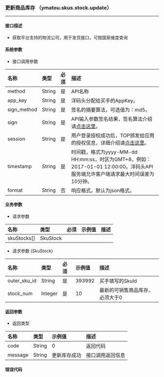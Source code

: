 ### 更新商品库存 （ymatou.skus.stock.update）

---

#### 接口描述

* 获取平台支持的物流公司，用于发货接口，可按国家维度查询

#### 系统参数

* 接口调用参数

| 名称 | 类型 | 必须 | 描述 |
| :--- | :--- | :--- | :--- |
| method | String | 是 | API名称 |
| app\_key | String | 是 | 洋码头分配给买手的AppKey。 |
| sign\_method | String | 是 | 签名的摘要算法，可选值为：md5。 |
| sign | String | 是 | API输入参数签名结果，签名算法介绍请[点击这里](/openapi/README.md#signmethod)。 |
| session | String | 是 | 用户登录授权成功后，TOP颁发给应用的授权信息，详细介绍请[点击这里](/openapi/README.md#getappkey)。 |
| timestamp | String | 是 | 时间戳，格式为yyyy-MM-dd HH:mm:ss，时区为GMT+8，例如：2017-01-01 12:00:00。洋码头API服务端允许客户端请求最大时间误差为10分钟。 |
| format | String | 否 | 响应格式。默认为json格式。 |

#### 业务参数

* 请求参数

| 名称 | 类型 | 必须 | 示例值 | 描述 |
| :--- | :--- | :--- | :--- | :--- |
| skuStocks\[\] | SkuStock |  |  |  |

* 请求参数 \(SkuStock\)

| 名称 | 类型 | 必须 | 示例值 | 描述 |
| :--- | :--- | :--- | :--- | :--- |
| outer\_sku\_id | String | 是 | 393992 | 买手填写的SkuId |
| stock\_num | Integer | 是 | 10 | 最新的可销售商品库存，必须大于0 |

#### 返回参数

* 返回类型 

| 名称 | 类型 | 示例值 | 描述 |
| :--- | :--- | :--- | :--- |
| code | String | 0 | 返回代码 |
| message | String | 更新库存成功 | 接口调用返回信息 |



#### 错误代码





